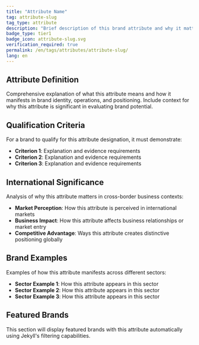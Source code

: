 ```yaml
---
title: "Attribute Name"
tag: attribute-slug
tag_type: attribute
description: "Brief description of this brand attribute and why it matters in international contexts."
badge_type: tier1
badge_icon: attribute-slug.svg
verification_required: true
permalink: /en/tags/attributes/attribute-slug/
lang: en
---
```


## Attribute Definition

Comprehensive explanation of what this attribute means and how it manifests in brand identity, operations, and positioning. Include context for why this attribute is significant in evaluating brand potential.

## Qualification Criteria

For a brand to qualify for this attribute designation, it must demonstrate:

- **Criterion 1**: Explanation and evidence requirements
- **Criterion 2**: Explanation and evidence requirements
- **Criterion 3**: Explanation and evidence requirements

## International Significance

Analysis of why this attribute matters in cross-border business contexts:

- **Market Perception**: How this attribute is perceived in international markets
- **Business Impact**: How this attribute affects business relationships or market entry
- **Competitive Advantage**: Ways this attribute creates distinctive positioning globally

## Brand Examples

Examples of how this attribute manifests across different sectors:

- **Sector Example 1**: How this attribute appears in this sector
- **Sector Example 2**: How this attribute appears in this sector
- **Sector Example 3**: How this attribute appears in this sector

## Featured Brands

This section will display featured brands with this attribute automatically using Jekyll's filtering capabilities.